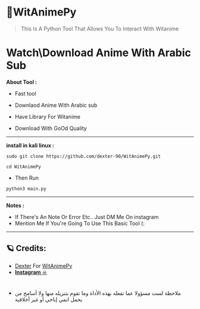 # 🦉WitAnimePy
> This Is A Python Tool That Allows You To Interact With Witanime


# Watch\Download Anime With Arabic Sub

**About Tool :**

- Fast tool

- Downlaod Anime With Arabic sub

- Have Library For Witanime

- Download With GoOd Quality


---------------------  
**install in kali linux :**

`sudo git clone https://github.com/dexter-90/WitAnimePy.git`

`cd WitAnimePy`
- Then Run 

`python3 main.py`

---------------------
**Notes :**
- If There's An Note Or Error Etc.. Just DM Me On instagram
- Mention Me If You're Going To Use This Basic Tool (:
---------------------

## 🪐 Credits:
* [Dexter](https://github.com/dexter-90) For [WitAnimePy](https://github.com/dexter-90/WitAnimePy)
* <a class="" href="https://www.instagram.com/ishussain_">**Instagram** ☠</a> 

#
* ملاحظة لست مسؤولا عما تفعله بهذه الأداة وما تقوم بتنزيله منها ولا أسامح من يحمل انمي إباحي أو غير أخلاقية


